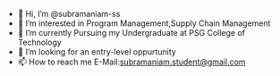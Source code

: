 - 👋 Hi, I’m @subramaniam-ss
- 👀 I’m interested in Program Management,Supply Chain Management
- 🌱 I’m currently Pursuing my Undergraduate at PSG College of Technology
- 💞️ I’m looking for an entry-level oppurtunity 
- 📫 How to reach me E-Mail:subramaniam.student@gmail.com

<!---
subramaniam-ss/subramaniam-ss is a ✨ special ✨ repository because its `README.md` (this file) appears on your GitHub profile.
You can click the Preview link to take a look at your changes.
--->
